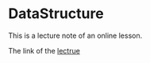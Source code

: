 # DataStructure

This is a lecture note of an online lesson.

The link of the [lectrue](https://jovian.ai/learn/data-structures-and-algorithms-in-python/)
